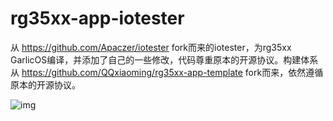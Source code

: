 # rg35xx-app-iotester

从 https://github.com/Apaczer/iotester fork而来的iotester，为rg35xx GarlicOS编译，并添加了自己的一些修改，代码尊重原本的开源协议。构建体系从 https://github.com/QQxiaoming/rg35xx-app-template fork而来，依然遵循原本的开源协议。

![img](./doc/img.png)
